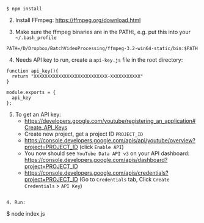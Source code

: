 ```
$ npm install
```

2. Install FFmpeg: https://ffmpeg.org/download.html

3. Make sure the ffmpeg binaries are in the PATH:, e.g. put this into your `~/.bash_profile`
```
PATH=/D/Dropbox/BatchVideoProcessing/ffmpeg-3.2-win64-static/bin:$PATH
```

4. Needs API key to run, create a `api-key.js` file in the root directory:
```
function api_key(){
  return "XXXXXXXXXXXXXXXXXXXXXXXXXXX-XXXXXXXXXXX"
}

module.exports = {
  api_key
};
```

5. To get an API key:
   * https://developers.google.com/youtube/registering_an_application#Create_API_Keys
   * Create new project, get a project ID `PROJECT_ID`
   * https://console.developers.google.com/apis/api/youtube/overview?project=PROJECT_ID (click `Enable API`)
   * You now should see `YouTube Data API v3` on your API dashboard: https://console.developers.google.com/apis/dashboard?project=PROJECT_ID
   * https://console.developers.google.com/apis/credentials?project=PROJECT_ID (Go to `Credentials` tab, Click `Create Credentials` > `API Key`)
```

4. Run:

```
$ node index.js
```
